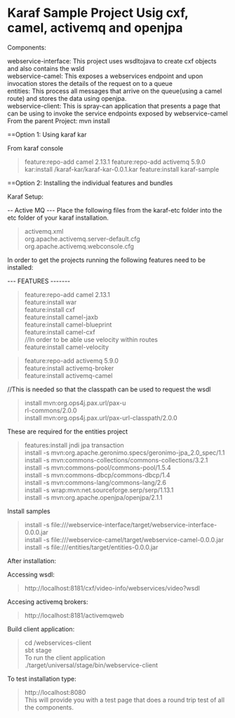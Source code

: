 Karaf Sample Project Usig cxf, camel, activemq and openjpa
==================
Components:
<div>
webservice-interface: This project uses wsdltojava to create cxf objects
and also contains the wsld
</div>
<div>
webservice-camel: This exposes a webservices endpoint and upon invocation
stores the details of the request on to a queue
</div>
<div>
entities: This process all messages that arrive on the queue(using a camel route) and stores the data using openjpa.
</div>
<div>
webservice-client: This is spray-can application that presents a page
that can be using to invoke the service endpoints exposed by webservice-camel
</div>
From the parent Project:
mvn install

==Option 1: Using karaf kar

From karaf console

>feature:repo-add camel 2.13.1
>feature:repo-add activemq 5.9.0
>kar:install <parent-project-dir>/karaf-kar/karaf-kar-0.0.1.kar
>feature:install karaf-sample

==Option 2: Installing the individual features and bundles

Karaf Setup:

-- Active MQ ---
Place the following files from the karaf-etc folder into the etc folder of your karaf installation.

> activemq.xml<br/>
> org.apache.activemq.server-default.cfg<br/>
> org.apache.activemq.webconsole.cfg<br/>

In order to get the projects running the following features need to be installed:

--- FEATURES -------

>feature:repo-add camel 2.13.1<br/>
>feature:install war<br/>
>feature:install cxf<br/>
>feature:install camel-jaxb<br/>
>feature:install camel-blueprint<br/>
>feature:install camel-cxf<br/>
//In order to be able use velocity within routes<br/>
>feature:install camel-velocity<br/>



>feature:repo-add activemq 5.9.0<br/>
>feature:install activemq-broker<br/>
>feature:install activemq-camel<br/>


//This is needed so that the classpath can be used to request the wsdl<br/>
>install mvn:org.ops4j.pax.url/pax-u<br/>
rl-commons/2.0.0<br/>
>install mvn:org.ops4j.pax.url/pax-url-classpath/2.0.0<br/>




These are required for the entities project
>features:install jndi jpa transaction<br/>
>install -s mvn:org.apache.geronimo.specs/geronimo-jpa_2.0_spec/1.1<br/>
>install -s mvn:commons-collections/commons-collections/3.2.1<br/>
>install -s mvn:commons-pool/commons-pool/1.5.4<br/>
>install -s mvn:commons-dbcp/commons-dbcp/1.4<br/>
>install -s mvn:commons-lang/commons-lang/2.6<br/>
>install -s wrap:mvn:net.sourceforge.serp/serp/1.13.1<br/>
>install -s mvn:org.apache.openjpa/openjpa/2.1.1<br/>

Install samples<br/>
>install -s file://<project-parent>/webservice-interface/target/webservice-interface-0.0.0.jar<br/>
>install -s file://<project-parent>/webservice-camel/target/webservice-camel-0.0.0.jar<br/>
>install -s file://<project-parent>/entities/target/entities-0.0.0.jar<br/>


After installation:<br/>

Accessing wsdl:<br/>
>http://localhost:8181/cxf/video-info/webservices/video?wsdl<br/>

Accesing activemq brokers:<br/>
>http://localhost:8181/activemqweb <br/>

Build client application:<br/>
>cd <parent-directory>/webservices-client<br/>
>sbt stage<br/>
To run the client application<br/>
>./target/universal/stage/bin/webservice-client<br/>

To test installation type:<br/>
>http://localhost:8080<br/>
This will provide you with a test page that does a round trip test of all the components.<br/>

 